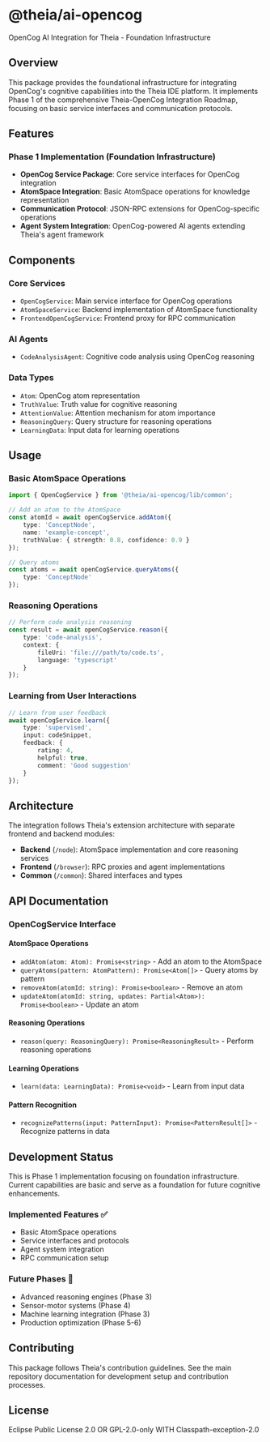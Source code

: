 # @theia/ai-opencog

OpenCog AI Integration for Theia - Foundation Infrastructure

## Overview

This package provides the foundational infrastructure for integrating OpenCog's cognitive capabilities into the Theia IDE platform. It implements Phase 1 of the comprehensive Theia-OpenCog Integration Roadmap, focusing on basic service interfaces and communication protocols.

## Features

### Phase 1 Implementation (Foundation Infrastructure)

- **OpenCog Service Package**: Core service interfaces for OpenCog integration
- **AtomSpace Integration**: Basic AtomSpace operations for knowledge representation
- **Communication Protocol**: JSON-RPC extensions for OpenCog-specific operations
- **Agent System Integration**: OpenCog-powered AI agents extending Theia's agent framework

## Components

### Core Services

- `OpenCogService`: Main service interface for OpenCog operations
- `AtomSpaceService`: Backend implementation of AtomSpace functionality
- `FrontendOpenCogService`: Frontend proxy for RPC communication

### AI Agents

- `CodeAnalysisAgent`: Cognitive code analysis using OpenCog reasoning

### Data Types

- `Atom`: OpenCog atom representation
- `TruthValue`: Truth value for cognitive reasoning
- `AttentionValue`: Attention mechanism for atom importance
- `ReasoningQuery`: Query structure for reasoning operations
- `LearningData`: Input data for learning operations

## Usage

### Basic AtomSpace Operations

```typescript
import { OpenCogService } from '@theia/ai-opencog/lib/common';

// Add an atom to the AtomSpace
const atomId = await openCogService.addAtom({
    type: 'ConceptNode',
    name: 'example-concept',
    truthValue: { strength: 0.8, confidence: 0.9 }
});

// Query atoms
const atoms = await openCogService.queryAtoms({
    type: 'ConceptNode'
});
```

### Reasoning Operations

```typescript
// Perform code analysis reasoning
const result = await openCogService.reason({
    type: 'code-analysis',
    context: {
        fileUri: 'file:///path/to/code.ts',
        language: 'typescript'
    }
});
```

### Learning from User Interactions

```typescript
// Learn from user feedback
await openCogService.learn({
    type: 'supervised',
    input: codeSnippet,
    feedback: {
        rating: 4,
        helpful: true,
        comment: 'Good suggestion'
    }
});
```

## Architecture

The integration follows Theia's extension architecture with separate frontend and backend modules:

- **Backend** (`/node`): AtomSpace implementation and core reasoning services
- **Frontend** (`/browser`): RPC proxies and agent implementations
- **Common** (`/common`): Shared interfaces and types

## API Documentation

### OpenCogService Interface

#### AtomSpace Operations
- `addAtom(atom: Atom): Promise<string>` - Add an atom to the AtomSpace
- `queryAtoms(pattern: AtomPattern): Promise<Atom[]>` - Query atoms by pattern
- `removeAtom(atomId: string): Promise<boolean>` - Remove an atom
- `updateAtom(atomId: string, updates: Partial<Atom>): Promise<boolean>` - Update an atom

#### Reasoning Operations
- `reason(query: ReasoningQuery): Promise<ReasoningResult>` - Perform reasoning operations

#### Learning Operations
- `learn(data: LearningData): Promise<void>` - Learn from input data

#### Pattern Recognition
- `recognizePatterns(input: PatternInput): Promise<PatternResult[]>` - Recognize patterns in data

## Development Status

This is Phase 1 implementation focusing on foundation infrastructure. Current capabilities are basic and serve as a foundation for future cognitive enhancements.

### Implemented Features ✅
- Basic AtomSpace operations
- Service interfaces and protocols
- Agent system integration
- RPC communication setup

### Future Phases 🚧
- Advanced reasoning engines (Phase 3)
- Sensor-motor systems (Phase 4)
- Machine learning integration (Phase 3)
- Production optimization (Phase 5-6)

## Contributing

This package follows Theia's contribution guidelines. See the main repository documentation for development setup and contribution processes.

## License

Eclipse Public License 2.0 OR GPL-2.0-only WITH Classpath-exception-2.0